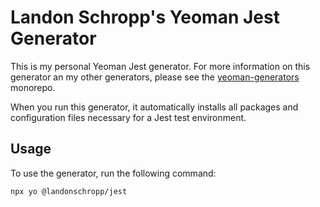 # Landon Schropp's Yeoman Jest Generator

This is my personal Yeoman Jest generator. For more information on this generator an my other
generators, please see the [yeoman-generators](https://github.com/LandonSchropp/yeoman-generators)
monorepo.

When you run this generator, it automatically installs all packages and configuration files
necessary for a Jest test environment.

## Usage

To use the generator, run the following command:

``` sh
npx yo @landonschropp/jest
```
